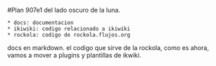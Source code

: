 #Plan 907e1 del lado oscuro de la luna.

    * docs: documentacion
    * ikiwiki: codigo relacionado a ikiwiki
    * rockola: codigo de rockola.flujos.org

docs en markdown. el codigo que sirve de la rockola, 
como es ahora, vamos a mover a plugins y plantillas de ikwiki. 

